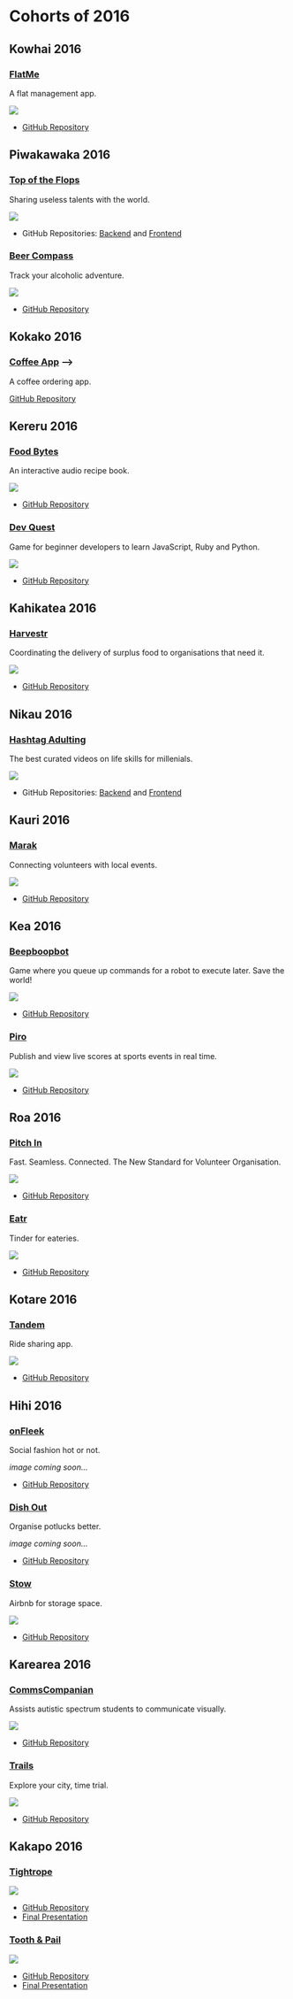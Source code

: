# Cohorts of 2016

Kowhai 2016
-----------

### [FlatMe](https://github.com/kowhai-2016/flatme)

A flat management app.

![](images/2016/flatme.png)

* [GitHub Repository](https://github.com/kowhai-2016/flatme)


<!-- Weka 2016
---------

### []()

<!-- description -->

<!-- ![](images/2016/) -->

<!-- * [GitHub Repository](https://github.com/weka-2016/) -->


Piwakawaka 2016
---------------

### [Top of the Flops](https://topoftheflops.github.io/client-side/)

Sharing useless talents with the world.

![](images/2016/top-of-the-flops.png)

* GitHub Repositories: [Backend](https://github.com/TopOfTheFlops/server-side) and [Frontend](https://github.com/TopOfTheFlops/client-side)


### [Beer Compass](https://beercompassinc.github.io/beercompassreact/)

Track your alcoholic adventure.

![](images/2016/beer-compass.png)

* [GitHub Repository](https://github.com/BeerCompassInc/beercompassreact)


Kokako 2016
-----------

### [Coffee App](https://github.com/CoffeeApp) -->

A coffee ordering app.

<!-- ![](images/2016/) -->

[GitHub Repository](https://github.com/CoffeeApp)


Kereru 2016
-----------

### [Food Bytes](https://audioeats.herokuapp.com/) 

An interactive audio recipe book.

![](images/2016/food-bytes.png)

* [GitHub Repository](https://github.com/foodbytes/foodBytes)

### [Dev Quest](https://github.com/quest-friends/dev-quest) 

Game for beginner developers to learn JavaScript, Ruby and Python. 

![](images/2016/dev-quest.png)

* [GitHub Repository](https://github.com/quest-friends/dev-quest)

Kahikatea 2016
--------------

### [Harvestr](http://harvestr.nz)

Coordinating the delivery of surplus food to organisations that need it.

![](images/2016/harvestr.png)

* [GitHub Repository](https://github.com/kahikatea-2016/harvestr)


Nikau 2016
----------

### [Hashtag Adulting](http://www.hashtagadulting.co.nz)

The best curated videos on life skills for millenials.

![](images/2016/hashtag-adulting.png)

* GitHub Repositories: [Backend](https://github.com/nikau-2016/lifestack) and [Frontend](https://github.com/nikau-2016/lifestack-client)


Kauri 2016
----------

### [Marak](https://www.marak.nz)

Connecting volunteers with local events.

![](images/2016/marak.png)

* [GitHub Repository](https://github.com/kauri-2016/marak)


Kea 2016
--------

### [Beepboopbot](http://beepboopbot.com)

Game where you queue up commands for a robot to execute later. Save the world!

![](images/2016/beepboopbot.png)

* [GitHub Repository](https://github.com/BeepBoopBot/BeepBoopBot)


### [Piro](https://piro-score.herokuapp.com/)

Publish and view live scores at sports events in real time.

![](images/2016/piro.png)

* [GitHub Repository](https://github.com/piro-inc/piro)


Roa 2016
--------

### [Pitch In](http://pitch-in-nz.herokuapp.com)

Fast. Seamless. Connected. The New Standard for Volunteer Organisation.

![](images/2016/pitch-in.png)

* [GitHub Repository](https://github.com/AuxiliumRoa)


### [Eatr](https://eatr.herokuapp.com)

Tinder for eateries.

![](images/2016/eatr.png)

* [GitHub Repository](https://github.com/Eatr/eatr)


Kotare 2016
-----------

### [Tandem](https://github.com/Tandem-NZ/tandem)

Ride sharing app.

![](images/2016/tandem.png)

* [GitHub Repository](https://github.com/Tandem-NZ/tandem)


 Hihi 2016
---------

### [onFleek](https://github.com/andrew-travis-wadman/TBD)

Social fashion hot or not.

_image coming soon..._ <!-- ![](images/2016/.png) -->

* [GitHub Repository](https://github.com/andrew-travis-wadman/TBD)


### [Dish Out](https://github.com/James-Sangalli/DishOut)

Organise potlucks better.

_image coming soon..._ <!-- ![](images/2016/.png) -->

* [GitHub Repository](https://github.com/James-Sangalli/DishOut)


### [Stow](http://stow-hihi.herokuapp.com/#/) 

Airbnb for storage space.

![](images/2016/stow.png)

* [GitHub Repository](https://github.com/rawad-alawar/stow)
 

Karearea 2016
-------------

### [CommsCompanian](https://github.com/melissa-c/Comms)

Assists autistic spectrum students to communicate visually.

![](images/2016/comms-companion.png)

* [GitHub Repository](https://github.com/melissa-c/Comms)


### [Trails](https://trails-app.herokuapp.com/)

Explore your city, time trial.

![](images/2016/trails.png)

* [GitHub Repository](https://github.com/danieldelacruz01/trails)


Kakapo 2016
-----------

### [Tightrope](https://github.com/kakapo2016-projects/tightrope)

![](images/2016/tightrope.png)

* [GitHub Repository](https://github.com/kakapo2016-projects/tightrope)
* [Final Presentation](https://www.youtube.com/watch?v=E8keq_d2u6U&feature=youtu.be)


### [Tooth & Pail](http://toothandpail.herokuapp.com/)

![](images/2016/tooth-and-pail.png)

* [GitHub Repository](https://github.com/kakapo2016-projects/tooth-and-pail)
* [Final Presentation](https://www.youtube.com/watch?v=6amWNhbr9Hk&feature=youtu.be)
